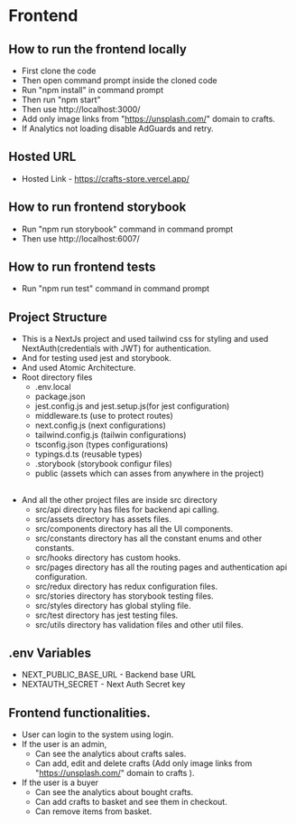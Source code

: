 # Frontend

## How to run the frontend locally

- First clone the code
- Then open command prompt inside the cloned code
- Run "npm install" in command prompt
- Then run "npm start"
- Then use http://localhost:3000/
- Add only image links from "https://unsplash.com/" domain to crafts.
- If Analytics not loading disable AdGuards and retry.

## Hosted URL

- Hosted Link - https://crafts-store.vercel.app/

## How to run frontend storybook

- Run "npm run storybook" command in command prompt
- Then use http://localhost:6007/

## How to run frontend tests

- Run "npm run test" command in command prompt

## Project Structure

- This is a NextJs project and used tailwind css for styling and used NextAuth(credentials with JWT) for authentication.
- And for testing used jest and storybook.
- And used Atomic Architecture.
- Root directory files
  - .env.local
  - package.json
  - jest.config.js and jest.setup.js(for jest configuration)
  - middleware.ts (use to protect routes)
  - next.config.js (next configurations)
  - tailwind.config.js (tailwin configurations)
  - tsconfig.json (types configurations)
  - typings.d.ts (reusable types)
  - .storybook (storybook configur files)
  - public (assets which can asses from anywhere in the project)

##

- And all the other project files are inside src directory
  - src/api directory has files for backend api calling.
  - src/assets directory has assets files.
  - src/components directory has all the UI components.
  - src/constants directory has all the constant enums and other constants.
  - src/hooks directory has custom hooks.
  - src/pages directory has all the routing pages and authentication api configuration.
  - src/redux directory has redux configuration files.
  - src/stories directory has storybook testing files.
  - src/styles directory has global styling file.
  - src/test directory has jest testing files.
  - src/utils directory has validation files and other util files.

## .env Variables

- NEXT_PUBLIC_BASE_URL - Backend base URL
- NEXTAUTH_SECRET - Next Auth Secret key

## Frontend functionalities.

- User can login to the system using login.
- If the user is an admin,
  - Can see the analytics about crafts sales.
  - Can add, edit and delete crafts (Add only image links from "https://unsplash.com/" domain to crafts ).
- If the user is a buyer
  - Can see the analytics about bought crafts.
  - Can add crafts to basket and see them in checkout.
  - Can remove items from basket.
